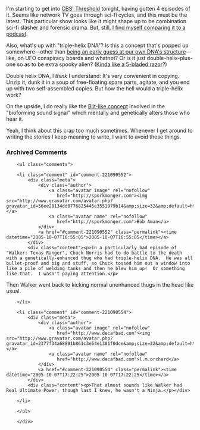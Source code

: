 I'm starting to get into [CBS' Threshold][th] tonight, having gotten 4 episodes of it.  Seems like network TV goes through sci-fi cycles, and this must be the latest.  This particular show looks like it might shape up to be combination sci-fi slasher and forensic drama.  But, still, [I find myself comparing it to a podcast][ss].

Also, what's up with "triple-helix DNA"?  Is this a concept that's popped up somewhere—other than [being an early guess at our own DNA's structure][dna]—like, on UFO conspiracy boards and whatnot?  Or is it just double-helix-plus-one so as to be extra spooky alien?  ([Kinda like a 5-bladed razor][razor]?)  

Double helix DNA, I *think* I understand:  It's very convenient in copying.  Unzip it, dunk it in a soup of free-floating spare parts, agitate, and you end up with two self-assembled copies.  But how the hell would a triple-helix work?

On the upside, I do really like the [Blit-like concept][blit] involved in the "bioforming sound signal" which mentally and genetically alters those who hear it.

Yeah, I think about this crap too much sometimes.  Whenever I get around to writing the stories I keep meaning to write, I want to avoid these things.

<!-- tags: scifi television entertainment writing -->

[blit]: http://www.infinityplus.co.uk/stories/blit.htm
[jwz]: http://www.livejournal.com/users/jwz/550519.html?thread=9838455#t9838455
[dna]: http://osulibrary.orst.edu/specialcollections/coll/pauling/dna/narrative/page19.html
[th]: http://www.cbs.com/primetime/threshold/
[ss]: http://decafbad.com/blog/2005/10/05/ancestor-rocks-like-a-creepy-rocking-thing
[razor]: http://www.theonion.com/content/node/33930

<div id="comments" class="comments archived-comments">
            <h3>Archived Comments</h3>
            
        <ul class="comments">
            
        <li class="comment" id="comment-221090552">
            <div class="meta">
                <div class="author">
                    <a class="avatar image" rel="nofollow" 
                       href="http://sporkmonger.com"><img src="http://www.gravatar.com/avatar.php?gravatar_id=56ee28134dd0776825445e3551979b14&amp;size=32&amp;default=http://mediacdn.disqus.com/1320279820/images/noavatar32.png"/></a>
                    <a class="avatar name" rel="nofollow" 
                       href="http://sporkmonger.com">Bob Aman</a>
                </div>
                <a href="#comment-221090552" class="permalink"><time datetime="2005-10-07T16:55:05">2005-10-07T16:55:05</time></a>
            </div>
            <div class="content"><p>In a particularly bad episode of "Walker: Texas Ranger", Chuck Norris had to do battle to the death with a genetically-enhanced thug who had triple-helix DNA.  He was all bullet-proof and big and stuff, so Chuck tossed him out a window into like a pile of welding tanks and then he blew him up!  Or something like that.  I wasn't paying attention.</p>

<p>Then Walker went back to kicking normal unenhanced thugs in the head like usual.</p></div>
            
        </li>
    
        <li class="comment" id="comment-221090554">
            <div class="meta">
                <div class="author">
                    <a class="avatar image" rel="nofollow" 
                       href="http://www.decafbad.com"><img src="http://www.gravatar.com/avatar.php?gravatar_id=2377f34a68801b861c3e54e1301f0dce&amp;size=32&amp;default=http://mediacdn.disqus.com/1320279820/images/noavatar32.png"/></a>
                    <a class="avatar name" rel="nofollow" 
                       href="http://www.decafbad.com">l.m.orchard</a>
                </div>
                <a href="#comment-221090554" class="permalink"><time datetime="2005-10-07T17:22:25">2005-10-07T17:22:25</time></a>
            </div>
            <div class="content"><p>That almost sounds like Walker had Real Ultimate Power, though last I knew, he wasn't a Ninja.</p></div>
            
        </li>
    
        </ul>
    
        </div>
    